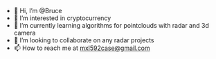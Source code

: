 - 👋 Hi, I’m @Bruce
- 👀 I’m interested in cryptocurrency
- 🌱 I’m currently learning algorithms for pointclouds with radar and 3d camera
- 💞️ I’m looking to collaborate on any radar projects
- 📫 How to reach me at mxl592case@gmail.com

<!---
brucemingxinliu/brucemingxinliu is a ✨ special ✨ repository because its `README.md` (this file) appears on your GitHub profile.
You can click the Preview link to take a look at your changes.
--->
